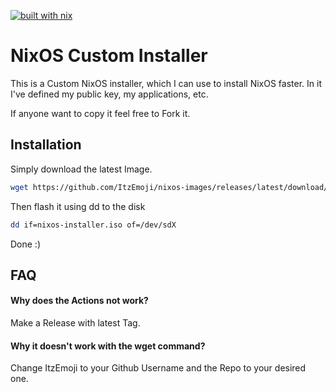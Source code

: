 


[![built with nix](https://builtwithnix.org/badge.svg)](https://builtwithnix.org)



# NixOS Custom Installer

This is a Custom NixOS installer, which I can use to install NixOS faster.
In it I've defined my public key, my applications, etc.

If anyone want to copy it feel free to Fork it.


## Installation

Simply download the latest Image.
```bash
wget https://github.com/ItzEmoji/nixos-images/releases/latest/download/nixos-installer.iso
```
Then flash it using dd to the disk
```bash
dd if=nixos-installer.iso of=/dev/sdX
```
Done :)
## FAQ

#### Why does the Actions not work?

Make a Release with latest Tag. 

#### Why it doesn't work with the wget command?

Change ItzEmoji to your Github Username and the Repo to your desired one.


